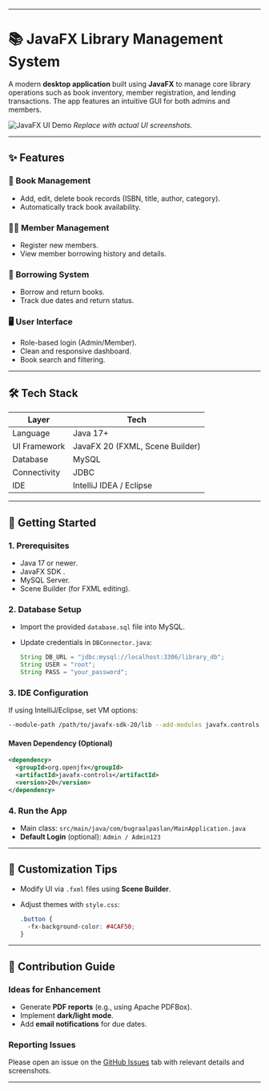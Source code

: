 
---

# 📚 JavaFX Library Management System

A modern **desktop application** built using **JavaFX** to manage core library operations such as book inventory, member registration, and lending transactions. The app features an intuitive GUI for both admins and members.

![JavaFX UI Demo](https://via.placeholder.com/800x500?text=JavaFX+Library+Management+UI)
*Replace with actual UI screenshots.*

---

## ✨ Features

### 📘 Book Management

* Add, edit, delete book records (ISBN, title, author, category).
* Automatically track book availability.

### 🧑‍💼 Member Management

* Register new members.
* View member borrowing history and details.

### 🔁 Borrowing System

* Borrow and return books.
* Track due dates and return status.

### 🖥️ User Interface

* Role-based login (Admin/Member).
* Clean and responsive dashboard.
* Book search and filtering.

---

## 🛠️ Tech Stack

| Layer        | Tech                            |
| ------------ | ------------------------------- |
| Language     | Java 17+                        |
| UI Framework | JavaFX 20 (FXML, Scene Builder) |
| Database     | MySQL                           |
| Connectivity | JDBC                            |
| IDE          | IntelliJ IDEA / Eclipse         |

---

## 🚀 Getting Started

### 1. Prerequisites

* Java 17 or newer.
* JavaFX SDK .
* MySQL Server.
* Scene Builder (for FXML editing).

### 2. Database Setup

* Import the provided `database.sql` file into MySQL.
* Update credentials in `DBConnector.java`:

  ```java
  String DB_URL = "jdbc:mysql://localhost:3306/library_db";
  String USER = "root";
  String PASS = "your_password";
  ```

### 3. IDE Configuration

If using IntelliJ/Eclipse, set VM options:

```sh
--module-path /path/to/javafx-sdk-20/lib --add-modules javafx.controls,javafx.fxml
```

#### Maven Dependency (Optional)

```xml
<dependency>
  <groupId>org.openjfx</groupId>
  <artifactId>javafx-controls</artifactId>
  <version>20</version>
</dependency>
```

### 4. Run the App

* Main class: `src/main/java/com/bugraalpaslan/MainApplication.java`
* **Default Login** (optional): `Admin / Admin123`

---



## 🔧 Customization Tips

* Modify UI via `.fxml` files using **Scene Builder**.
* Adjust themes with `style.css`:

  ```css
  .button {
    -fx-background-color: #4CAF50;
  }
  ```

---

## 🤝 Contribution Guide

### Ideas for Enhancement

* Generate **PDF reports** (e.g., using Apache PDFBox).
* Implement **dark/light mode**.
* Add **email notifications** for due dates.

### Reporting Issues

Please open an issue on the [GitHub Issues](../../issues) tab with relevant details and screenshots.

---



